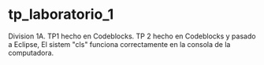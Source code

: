 # tp_laboratorio_1
Division 1A.
TP1 hecho en Codeblocks.
TP 2 hecho en Codeblocks y pasado a Eclipse, El sistem "cls" funciona correctamente en la consola de la computadora.
